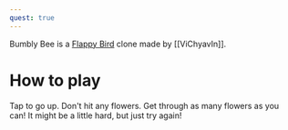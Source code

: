 ```yaml
---
quest: true
---
```


Bumbly Bee is a [Flappy Bird](https://en.wikipedia.org/wiki/Flappy_Bird) clone made by [[ViChyavIn]].

# How to play
Tap to go up. Don't hit any flowers. Get through as many flowers as you can! It might be a little hard, but just try again!